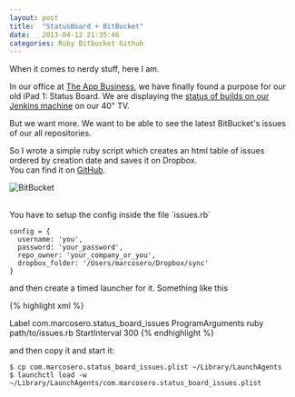```yaml
---
layout: post
title:  "StatusBoard + BitBucket"
date:   2013-04-12 21:35:46
categories: Ruby Bitbucket Github
---
```


When it comes to nerdy stuff, here I am.

In our office at [The App Business][1], we have finally found a purpose for our old iPad 1: Status Board. We are displaying the [status of builds on our Jenkins machine][2] on our 40" TV.

But we want more. We want to be able to see the latest BitBucket's issues of our all repositories.

So I wrote a simple ruby script which creates an html table of issues ordered by creation date and saves it on Dropbox.  
You can find it on [GitHub][3].
<br>

![BitBucket][4]

<br>
You have to setup the config inside the file `issues.rb`

    config = {
      username: 'you',
      password: 'your_password',
      repo_owner: 'your_company_or_you',
      dropbox_folder: '/Users/marcosero/Dropbox/sync'
    }

 and then create a timed launcher for it. Something like this

{% highlight xml %}
<?xml version="1.0" encoding="UTF-8"?>
<!DOCTYPE plist PUBLIC "-//Apple//DTD PLIST 1.0//EN" "http://www.apple.com/DTDs/PropertyList-1.0.dtd">
<plist version="1.0">
<dict>
    <key>Label</key>
    <string>com.marcosero.status_board_issues</string>
    <key>ProgramArguments</key>
    <array>
        <string>ruby path/to/issues.rb</string>
    </array>
    <key>StartInterval</key>
    <integer>300</integer>
</dict>
</plist>
{% endhighlight %}


and then copy it and start it:

    $ cp com.marcosero.status_board_issues.plist ~/Library/LaunchAgents
    $ launchctl load -w ~/Library/LaunchAgents/com.marcosero.status_board_issues.plist

  [1]: http://www.theappbusiness.com/
  
  [2]: http://www.merowing.info/2013/04/statusboard-and-jenkins/

  [3]: https://github.com/MarcoSero/StatusBoard-BitBucket

  [4]: https://raw.github.com/MarcoSero/StatusBoard-BitBucket/c1bdf5a7fdca31a6183fd16e39ce6266ceb577b6/bitbucket.jpg